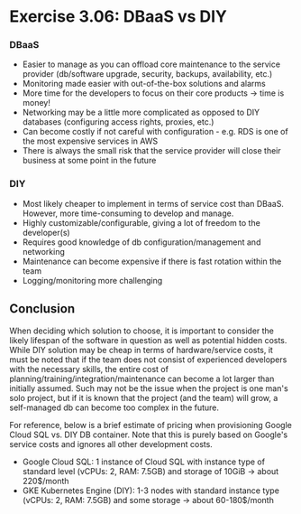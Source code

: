 # Exercise 3.06: DBaaS vs DIY

### DBaaS

- Easier to manage as you can offload core maintenance to the service provider (db/software upgrade, security, backups, availability, etc.)
- Monitoring made easier with out-of-the-box solutions and alarms
- More time for the developers to focus on their core products -> time is money!
- Networking may be a little more complicated as opposed to DIY databases (configuring access rights, proxies, etc.)
- Can become costly if not careful with configuration - e.g. RDS is one of the most expensive services in AWS
- There is always the small risk that the service provider will close their business at some point in the future

### DIY

- Most likely cheaper to implement in terms of service cost than DBaaS. However, more time-consuming to develop and manage.
- Highly customizable/configurable, giving a lot of freedom to the developer(s)
- Requires good knowledge of db configuration/management and networking
- Maintenance can become expensive if there is fast rotation within the team
- Logging/monitoring more challenging

## Conclusion

When deciding which solution to choose, it is important to consider the likely lifespan of the software in question as well as potential hidden costs. While DIY solution may be cheap in terms of hardware/service costs, it must be noted that if the team does not consist of experienced developers with the necessary skills, the entire cost of planning/training/integration/maintenance can become a lot larger than initially assumed. Such may not be the issue when the project is one man's solo project, but if it is known that the project (and the team) will grow, a self-managed db can become too complex in the future. 

For reference, below is a brief estimate of pricing when provisioning Google Cloud SQL vs. DIY DB container. Note that this is purely based on Google's service costs and ignores all other development costs.

- Google Cloud SQL: 1 instance of Cloud SQL with instance type of standard level (vCPUs: 2, RAM: 7.5GB) and storage of 10GiB -> about 220$/month
- GKE Kubernetes Engine (DIY): 1-3 nodes with standard instance type (vCPUs: 2, RAM: 7.5GB) and some storage -> about 60-180$/month
